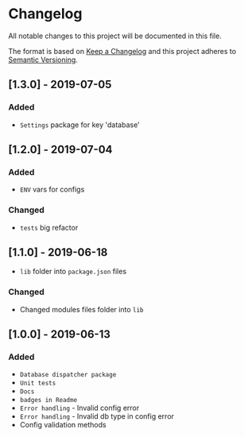 # Changelog

All notable changes to this project will be documented in this file.

The format is based on [Keep a Changelog](http://keepachangelog.com/en/1.0.0/)
and this project adheres to [Semantic Versioning](http://semver.org/spec/v2.0.0.html).

## [1.3.0] - 2019-07-05
### Added
- `Settings` package for key 'database'

## [1.2.0] - 2019-07-04
### Added
- `ENV` vars for configs

### Changed
- `tests` big refactor

## [1.1.0] - 2019-06-18
- `lib` folder into `package.json` files

### Changed
- Changed modules files folder into `lib`

## [1.0.0] - 2019-06-13
### Added
- `Database dispatcher package`
- `Unit tests`
- `Docs`
- `badges in Readme`
- `Error handling` - Invalid config error
- `Error handling` - Invalid db type in config error
- Config validation methods